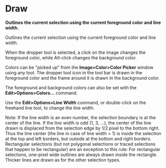 # Draw

**Outlines the current selection using the current foreground color and
line width.**

Outlines the current selection using the current foreground color and
line width.

When the dropper tool is selected, a click on the image changes the
foreground color, while Alt-click changes the background color.

Colors can be \"picked up\" from the **Image\>Color\>Color Picker**
window using any tool. The dropper tool icon in the tool bar is drawn in
the foreground color and the frame around it is drawn in the background
color.

The foreground and background colors can also be set with the
**Edit\>Options\>Colors\...** command.

Use the **Edit\>Options\>Line Width** command, or double-click on the
freehand line tool, to change the line width.

Note: If the line width is an even number, the selection boundary is at
the center of the line. If the line width is odd (1, 3, \...), the
center of the line drawn is displaced from the selection edge by 1/2
pixel to the bottom right. Thus the line center (the line in case of
line width = 1) is inside the selection at the top and left borders, but
outside at the bottom and right borders. Rectangular selections (but not
polygonal selections or traced selections that happen to be rectangular)
are an exception to this rule: For rectangular selections, one-pixel
wide outlines are always drawn inside the rectangle. Thicker lines are
drawn as for the other selection types.
